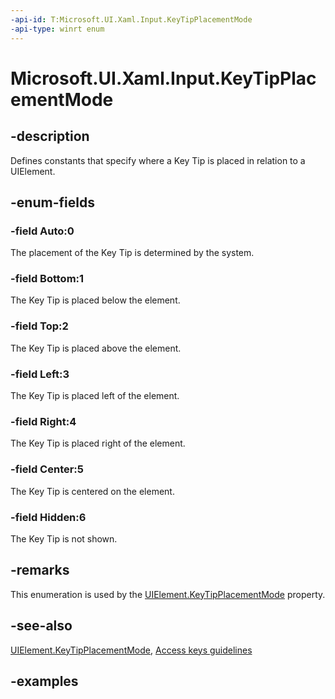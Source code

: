 ```yaml
---
-api-id: T:Microsoft.UI.Xaml.Input.KeyTipPlacementMode
-api-type: winrt enum
---
```


<!-- Enumeration syntax.
public enum KeyTipPlacementMode : int {
    Auto = 0
    Bottom = 1
    Center = 5
    Hidden = 6
    Left = 3
    Right = 4
    Top = 2
}
-->

# Microsoft.UI.Xaml.Input.KeyTipPlacementMode

## -description
Defines constants that specify where a Key Tip is placed in relation to a UIElement.

## -enum-fields

### -field Auto:0
The placement of the Key Tip is determined by the system.

### -field Bottom:1
The Key Tip is placed below the element.

### -field Top:2
The Key Tip is placed above the element.

### -field Left:3
The Key Tip is placed left of the element.

### -field Right:4
The Key Tip is placed right of the element.

### -field Center:5
The Key Tip is centered on the element.

### -field Hidden:6
The Key Tip is not shown.


## -remarks
This enumeration is used by the [UIElement.KeyTipPlacementMode](../microsoft.ui.xaml/uielement_keytipplacementmode.md) property.

## -see-also
[UIElement.KeyTipPlacementMode](../microsoft.ui.xaml/uielement_keytipplacementmode.md), [Access keys guidelines](/windows/apps/design/input/access-keys)

## -examples

